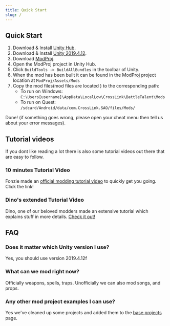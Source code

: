 ```yaml
---
title: Quick Start
slug: /
---
```


## Quick Start

1. Download & Install [Unity Hub](https://unity3d.com/get-unity/download).
2. Download & Install [Unity 2019.4.12](https://unity3d.com/unity/whats-new/2019.4.12).
3. Download [ModProj](https://github.com/fonzieyang/BTModToolkit/tree/master/ModProj).
4. Open the ModProj project in Unity Hub. 
5. Click `BuildTools -> BuildAllBundles` in the toolbar of Unity.
6. When the mod has been built it can be found in the ModProj project location at `ModProj/Assets/Mods`
7. Copy the mod files(mod files are located ) to the corresponding path:
   * To run on Windows: `C:\Users[username]\AppData\LocalLow\CrossLink\BattleTalent\Mods`
   * To run on Quest: `/sdcard/Android/data/com.CrossLink.SAO/files/Mods/`

Done! (if something goes wrong, please open your cheat menu then tell us about your error messages).

## Tutorial videos

If you dont like reading a lot there is also some tutorial videos out there that are easy to follow.

### 10 minutes Tutorial Video

Fonzie made an [official modding tutorial video](https://www.youtube.com/watch?v=alnqZcCeais) to quickly get you going. Click the link!

### Dino's extended Tutorial Video

Dino, one of our beloved modders made an extensive tutorial which explains stuff in more details. 
[Check it out!](https://www.youtube.com/watch?v=YqETFL-rwc4)

## FAQ

### Does it matter which Unity version I use?
Yes, you should use version 2019.4.12f

### What can we mod right now?
Officially weapons, spells, traps.
Unofficially we can also mod songs, and props.

### Any other mod project examples I can use?
Yes we've cleaned up some projects and added them to the [base projects](/docs/projects/projects-base-projects) page.
